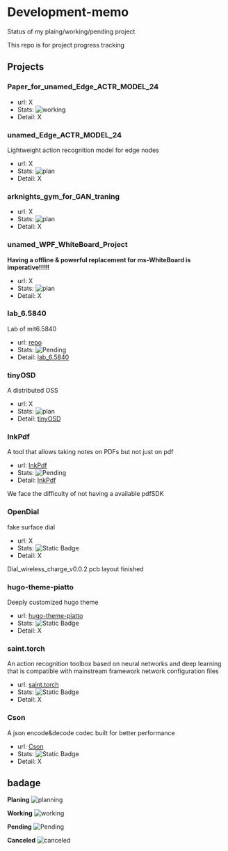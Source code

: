 # Development-memo
Status of my plaing/working/pending project

This repo is for project progress tracking

## Projects

</hr>

### Paper_for_unamed_Edge_ACTR_MODEL_24

- url: X
- Stats: ![working](https://img.shields.io/badge/Working-1a7f37)
- Detail: X

</hr>

### unamed_Edge_ACTR_MODEL_24

Lightweight action recognition model for edge nodes

- url: X
- Stats: ![plan](https://img.shields.io/badge/Planing-7fb8de)
- Detail: X

</hr>

### arknights_gym_for_GAN_traning

- url: X
- Stats: ![plan](https://img.shields.io/badge/Planing-7fb8de)
- Detail: X

</hr>

### unamed_WPF_WhiteBoard_Project

**Having a offline & powerful replacement for ms-WhiteBoard is imperative!!!!!**

- url: X
- Stats: ![plan](https://img.shields.io/badge/Planing-7fb8de)
- Detail: X

</hr>

### lab_6.5840

Lab of mit6.5840

- url: [repo](https://github.com/zentialEdwardSu/DistributedSystemLab)
- Stats: ![Pending](https://img.shields.io/badge/Pending-f4de89)
- Detail: [lab_6.5840](lab_6.5840.md)

</hr>

### tinyOSD

A distributed OSS

- url: X
- Stats: ![plan](https://img.shields.io/badge/Planing-7fb8de)
- Detail: [tinyOSD](tinyOSD.md)

</hr>

### InkPdf

A tool that allows taking notes on PDFs but not just on pdf

- url: [InkPdf](https://github.com/zentialEdwardSu/InkPdf)
- Stats: ![Pending](https://img.shields.io/badge/Pending-f4de89)
- Detail: [InkPdf](InkPdf.md)

We face the difficulty of not having a available pdfSDK

</hr>

### OpenDial

fake surface dial

- url: X
- Stats: ![Static Badge](https://img.shields.io/badge/Pending-f4de89)
- Detail: X

Dial_wireless_charge_v0.0.2 pcb layout finished

</hr>

### hugo-theme-piatto

Deeply customized hugo theme

- url: [hugo-theme-piatto](https://github.com/zentialEdwardSu/hugo-theme-piatto)
- Stats: ![Static Badge](https://img.shields.io/badge/Pending-f4de89)
- Detail: X

</hr>

### saint.torch

An action recognition toolbox based on neural networks and deep learning that is compatible with mainstream framework network configuration files

- url: [saint.torch](https://github.com/zentialEdwardSu/saint.torch)
- Stats: ![Static Badge](https://img.shields.io/badge/Pending-f4de89)
- Detail: X

</hr>

### Cson

A json encode&decode codec built for better performance

- url: [Cson](https://github.com/zentialEdwardSu/Cson)
- Stats: ![Static Badge](https://img.shields.io/badge/Pending-f4de89)
- Detail: X

</hr>

## badage

**Planing** ![planning](https://img.shields.io/badge/Planing-7fb8de)

**Working** ![working](https://img.shields.io/badge/Working-1a7f37)

**Pending** ![Pending](https://img.shields.io/badge/Pending-f4de89)

**Canceled** ![canceled](https://img.shields.io/badge/Canceled-d91e32)

